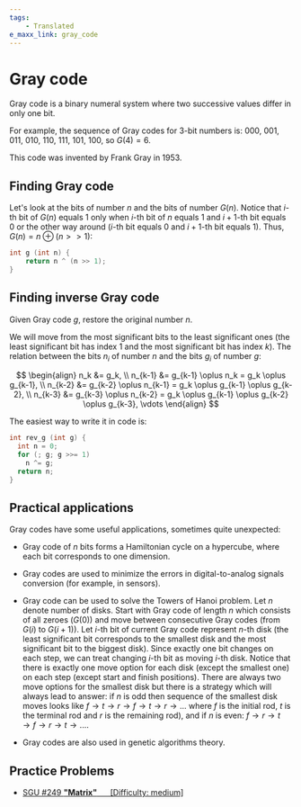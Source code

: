 ```yaml
---
tags:
    - Translated
e_maxx_link: gray_code
---
```


# Gray code

Gray code is a binary numeral system where two successive values differ in only one bit.

For example, the sequence of Gray codes for 3-bit numbers is: 000, 001, 011, 010, 110, 111, 101, 100, so $G(4) = 6$.

This code was invented by Frank Gray in 1953.

## Finding Gray code

Let's look at the bits of number $n$ and the bits of number $G(n)$. Notice that $i$-th bit of $G(n)$ equals 1 only when $i$-th bit of $n$ equals 1 and $i + 1$-th bit equals 0 or the other way around ($i$-th bit equals 0 and $i + 1$-th bit equals 1). Thus, $G(n) = n \oplus (n >> 1)$:

```cpp
int g (int n) {
    return n ^ (n >> 1);
}
```

## Finding inverse Gray code

Given Gray code $g$, restore the original number $n$.

We will move from the most significant bits to the least significant ones (the least significant bit has index 1 and the most significant bit has index $k$). The relation between the bits $n_i$ of number $n$ and the bits $g_i$ of number $g$:

$$
\begin{align}
  n_k &= g_k, \\
  n_{k-1} &= g_{k-1} \oplus n_k = g_k \oplus g_{k-1}, \\
  n_{k-2} &= g_{k-2} \oplus n_{k-1} = g_k \oplus g_{k-1} \oplus g_{k-2}, \\
  n_{k-3} &= g_{k-3} \oplus n_{k-2} = g_k \oplus g_{k-1} \oplus g_{k-2} \oplus g_{k-3},
  \vdots
\end{align}
$$

The easiest way to write it in code is:

```cpp
int rev_g (int g) {
  int n = 0;
  for (; g; g >>= 1)
    n ^= g;
  return n;
}
```

## Practical applications

Gray codes have some useful applications, sometimes quite unexpected:

-   Gray code of $n$ bits forms a Hamiltonian cycle on a hypercube, where each bit corresponds to one dimension.

-   Gray codes are used to minimize the errors in digital-to-analog signals conversion (for example, in sensors).

-   Gray code can be used to solve the Towers of Hanoi problem. Let $n$ denote number of disks. Start with Gray code of length $n$ which consists of all zeroes ($G(0)$) and move between consecutive Gray codes (from $G(i)$ to $G(i+1)$). Let $i$-th bit of current Gray code represent $n$-th disk (the least significant bit corresponds to the smallest disk and the most significant bit to the biggest disk). Since exactly one bit changes on each step, we can treat changing $i$-th bit as moving $i$-th disk. Notice that there is exactly one move option for each disk (except the smallest one) on each step (except start and finish positions). There are always two move options for the smallest disk but there is a strategy which will always lead to answer: if $n$ is odd then sequence of the smallest disk moves looks like $f \to t \to r \to f \to t \to r \to ...$ where $f$ is the initial rod, $t$ is the terminal rod and $r$ is the remaining rod), and if $n$ is even: $f \to r \to t \to f \to r \to t \to ...$.

-   Gray codes are also used in genetic algorithms theory.

## Practice Problems

-   <a href="http://codeforces.com/problemsets/acmsguru/problem/99999/249">SGU #249 <b>"Matrix"</b> &nbsp;&nbsp;&nbsp;&nbsp; [Difficulty: medium]</a>

